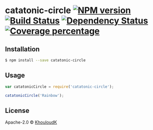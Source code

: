 # catatonic-circle [![NPM version][npm-image]][npm-url] [![Build Status][travis-image]][travis-url] [![Dependency Status][daviddm-image]][daviddm-url] [![Coverage percentage][coveralls-image]][coveralls-url]
> 

## Installation

```sh
$ npm install --save catatonic-circle
```

## Usage

```js
var catatonicCircle = require('catatonic-circle');

catatonicCircle('Rainbow');
```
## License

Apache-2.0 © [KhouloudK]()


[npm-image]: https://badge.fury.io/js/catatonic-circle.svg
[npm-url]: https://npmjs.org/package/catatonic-circle
[travis-image]: https://travis-ci.org/KhouloudK/catatonic-circle.svg?branch=master
[travis-url]: https://travis-ci.org/KhouloudK/catatonic-circle
[daviddm-image]: https://david-dm.org/KhouloudK/catatonic-circle.svg?theme=shields.io
[daviddm-url]: https://david-dm.org/KhouloudK/catatonic-circle
[coveralls-image]: https://coveralls.io/repos/KhouloudK/catatonic-circle/badge.svg
[coveralls-url]: https://coveralls.io/r/KhouloudK/catatonic-circle

